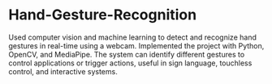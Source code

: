 # Hand-Gesture-Recognition
Used computer vision and machine learning to detect and recognize hand gestures in real-time using a webcam. Implemented the project with Python, OpenCV, and MediaPipe. The system can identify different gestures to control applications or trigger actions, useful in sign language, touchless control, and interactive systems.
